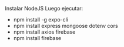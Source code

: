 Instalar NodeJS
Luego ejecutar: 
- npm install -g expo-cli
- npm install express mongoose dotenv cors
- npm install axios firebase
- npm install firebase
